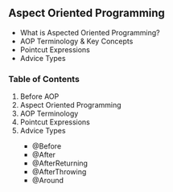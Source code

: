 <h2>Aspect Oriented Programming</h2>

<ul>
	<li> What is Aspected Oriented Programming? </li>
	<li> AOP Terminology & Key Concepts </li>
	<li> Pointcut Expressions </li>
	<li> Advice Types </li>
</ul>

<h3>Table of Contents</h3>

<ol>
	<li> Before AOP </li>
	<li> Aspect Oriented Programming </li>
	<li> AOP Terminology </li>
	<li> Pointcut Expressions </li>
	<li> Advice Types </li>
		<ul type="square">
			<li> @Before </li>
			<li> @After </li>
			<li> @AfterReturning </li>
			<li> @AfterThrowing </li>
			<li> @Around </li>
		</ul>
</ol>